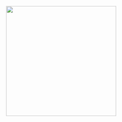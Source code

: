 <img src="https://github.com/user-attachments/assets/bc8154a5-77aa-4bbb-8796-d6f29ee5c2d6" width="300">

